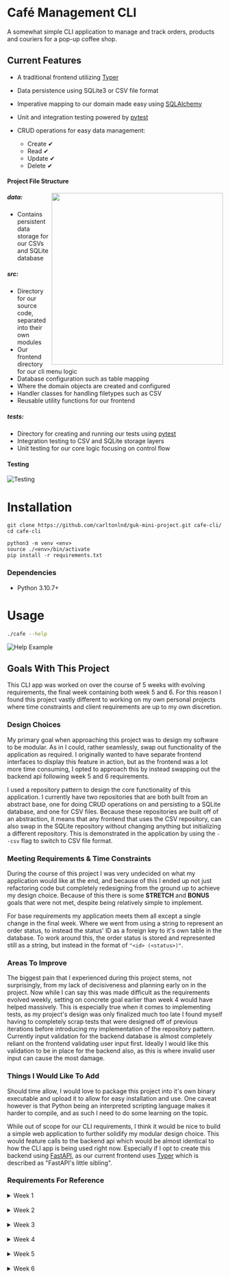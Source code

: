# Café Management CLI

A somewhat simple CLI application to manage and track orders, products and couriers for a pop-up coffee shop.

## Current Features

- A traditional frontend utilizing [Typer](https://github.com/tiangolo/typer)
- Data persistence using SQLite3 or CSV file format
- Imperative mapping to our domain made easy using [SQLAlchemy](https://www.sqlalchemy.org/)
- Unit and integration testing powered by [pytest](https://docs.pytest.org/en/7.2.x/)
- CRUD operations for easy data management:

  - Create ✔
  - Read ✔
  - Update ✔
  - Delete ✔

#### Project File Structure

<img align="right" width="auto" height="400" src="https://i.ibb.co/52kCCGb/cafe-file-structure.png">

##### data:

- Contains persistent data storage for our CSVs and SQLite database

##### src:

- Directory for our source code, separated into their own modules
- Our frontend directory for our cli menu logic
- Database configuration such as table mapping
- Where the domain objects are created and configured
- Handler classes for handling filetypes such as CSV
- Reusable utility functions for our frontend

##### tests:

- Directory for creating and running our tests using [pytest](https://docs.pytest.org/en/7.2.x/)
- Integration testing to CSV and SQLite storage layers
- Unit testing for our core logic focusing on control flow

#### Testing

![Testing](https://i.ibb.co/TbWWT6K/cafe-testing.png)

# Installation

```
git clone https://github.com/carltonlnd/guk-mini-project.git cafe-cli/
cd cafe-cli

python3 -m venv <env>
source ./<env>/bin/activate
pip install -r requirements.txt
```

### Dependencies

- Python 3.10.7+

# Usage

```sh
./cafe --help

```

![Help Example](https://i.ibb.co/PT0nssY/cafe-help.png)

## Goals With This Project

This CLI app was worked on over the course of 5 weeks with evolving requirements, the final week containing both week 5 and 6.
For this reason I found this project vastly different to working on my own personal projects where time constraints and client
requirements are up to my own discretion.

### Design Choices

My primary goal when approaching this project was to design my software to be modular. As in I could, rather seamlessly, swap out
functionality of the application as required. I originally wanted to have separate frontend interfaces to display this feature
in action, but as the frontend was a lot more time consuming, I opted to approach this by instead swapping out the backend api following
week 5 and 6 requirements.

I used a repository pattern to design the core functionality of this application. I currently have two repositories that are both built from
an abstract base, one for doing CRUD operations on and persisting to a SQLite database, and one for CSV files. Because these repositories are
built off of an abstraction, it means that any frontend that uses the CSV repository, can also swap in the SQLite repository without changing
anything but initializing a different repository. This is demonstrated in the application by using the `--csv` flag to switch to CSV file
format.

### Meeting Requirements & Time Constraints

During the course of this project I was very undecided on what my application would like at the end, and because of this I ended up not just
refactoring code but completely redesigning from the ground up to achieve my design choice. Because of this there is some **STRETCH** and
**BONUS** goals that were not met, despite being relatively simple to implement.

For base requirements my application meets them all except a single change in the final week. Where we went from using a string to represent an
order status, to instead the status' ID as a foreign key to it's own table in the database. To work around this, the order status is stored and
represented still as a string, but instead in the format of `"<id> (<status>)"`.

### Areas To Improve

The biggest pain that I experienced during this project stems, not surprisingly, from my lack of decisiveness and planning early on in the project.
Now while I can say this was made difficult as the requirements evolved weekly, setting on concrete goal earlier than week 4 would have helped
massively. This is especially true when it comes to implementing tests, as my project's design was only finalized much too late I found myself having
to completely scrap tests that were designed off of previous iterations before introducing my implementation of the repository pattern. Currently input
validation for the backend database is almost completely reliant on the frontend validating user input first. Ideally I would like this validation to be
in place for the backend also, as this is where invalid user input can cause the most damage.

### Things I Would Like To Add

Should time allow, I would love to package this project into it's own binary executable and upload it to allow for easy installation and use. One
caveat however is that Python being an interpreted scripting language makes it harder to compile, and as such I need to do some learning on the
topic.

While out of scope for our CLI requirements, I think it would be nice to build a simple web application to further solidify my modular design choice.
This would feature calls to the backend api which would be almost identical to how the CLI app is being used right now. Especially if I opt to create
this backend using [FastAPI](https://github.com/tiangolo/fastapi), as our current frontend uses [Typer](https://github.com/tiangolo/typer) which is
described as "FastAPI's little sibling".

### Requirements For Reference

<details>
<summary>Week 1</summary>
<br>
As a user I want to:
<ul>
<li>create a product and add it to a list</li>
<li>view all products</li>
<li>STRETCH update or delete a product</li>
<br>
<li>A product should just be a string containing its name, i.e: "Coke Zero"</li>
<li>A list of products should be a list of strings , i.e: ["Coke Zero"]</li>
</ul>
</details>
<br>
<details>
<summary>Week 2</summary>
<br>
As a user I want to:
<ul>
<li>create a product or order and add it to a list</li>
<li>view all products or orders</li>
<li>STRETCH I want to be able to update or delete a product or order</li>
<br>
<li>A product should just be a string containing its name, i.e: "Coke Zero"</li>
<li>A list of products should be a list of strings, i.e: ["Coke Zero"]</li>
<li>An order should be a dict, i.e:</li>

```python
{
  "customer_name": "John",
  "customer_address": "Unit 2, 12 Main Street, LONDON, WH1 2ER",
  "customer_phone": "0789887334",
  "status": "preparing"
}
```

<li>A list of orders should be a list of dicts, i.e: [{...}.{...}]</li>
</ul>
</details>
<br>
<details>
<summary>Week 3</summary>
<br>
As a user I want to:
<ul>
<li>create a product, courier, or order and add it to a list</li>
<li>view all products, couriers, or orders</li>
<li>update the status of an order</li>
<li>persist my data (products and couriers)</li>
<li>STRETCH update or delete a product, order, or courier</li>
<br>
<li>A product should just be a string containing its name, i.e: "Coke Zero"</li>
<li>A list of products should be a list of strings, i.e: ["Coke Zero"]</li>
<li>A courier should just be a string containing its name, i.e: "John"</li>
<li>A list of couriers should be a list of strings, i.e: ["John"]</li>
<li>An order should be a dict, i.e:</li>

```python
{
  "customer_name": "John",
  "customer_address": "Unit 2, 12 Main Street, LONDON, WH1 2ER",
  "customer_phone": "0789887334",
  "courier": 2,
  "status": "preparing"
}
```

<li>A list of orders should be a list of dicts, i.e: [{...}.{...}]</li>
<li>Data should be persisted to a .txt file on a new line for each courier or product, ie:</li>

```
John
Claire
```

</ul>
</details>
<br>
<details>
<summary>Week 4</summary>
<br>
As a user I want to:
<ul>
<li>create a product, courier, or order dictionary and add it to a list</li>
<li>view all products, couriers, or orders</li>
<li>update the status of an order</li>
<li>persist my data</li>
<li>STRETCH update or delete a product, order, or courier</li>
<li>BONUS list orders by status or courier</li>
<br>
<li>A product should be a dict, i.e:</li>

```python
{
"name": "Coke Zero",
"price": 0.8 # Float
}
```

<li>A courier should be a dict, i.e:</li>

```python
{
"name": "Bob",
"phone": "0789887889"
}
```

<li>An order should be a dict, i.e:</li>

```python
{
"customer_name": "John",
"customer_address": "Unit 2, 12 Main Street, LONDON, WH1 2ER",
"customer_phone": "0789887334",
"courier": 2, # Courier index
"status": "preparing",
"items": "1, 3, 4" # Product index
}
```

<li>Data should be persisted to a .csv file on a new line for each courier, order, or product, ie:</li>

```csv
John,"Unit 2, 12 Main Street, LONDON, WH1 2ER",2,preparing,"1,3,4"
```

</ul>
</details>
<br>
<details>
<summary>Week 5</summary>
<br>
As a user I want to:
<ul>
<li>create a product or courier and add it to a database table</li>
<li>create an order and add the order dictionary to a list</li>
<li>view all products, couriers, or orders</li>
<li>update the status of an order</li>
<li>persist my data</li>
<li>STRETCH update or delete a product, order, or courier</li>
<li>BONUS list orders by status or courier</li>
<li>BONUS track my product inventory</li>
<li>BONUS import/export my entities in CSV format</li>
<br>
<li>A row in the products table should contain the following information:</li>

```python
{
 "id": 4,
 "name": "Coke Zero",
 "price": 0.8
}
```

<li>A row in the couriers table should contain the following information:</li>

```python
{
 "id": 2,
 "name": "Bob",
 "phone": "0789887889"
}
```

<li>An order should be a dict, i.e:</li>

```python
{
 "customer_name": "John",
 "customer_address": "Unit 2, 12 Main Street, LONDON, WH1 2ER",
 "customer_phone": "0789887334",
 "courier": 2, # Courier ID
 "status": "preparing",
 "items": "1, 3, 4" # Product IDs
}
```

<li>Orders should be persisted to a .csv file on a new line for each order, ie:</li>

```csv
John,"Unit 2, 12 Main Street, LONDON, WH1 2ER",2,preparing,"1,3,4"
```

</ul>
</details>
<br>
<details>
<summary>Week 6</summary>
<br>
As a user I want to:
<ul>
<li>create a product, courier, or order and add it to a table</li>
<li>view all products, couriers, or orders</li>
<li>update the status of an order</li>
<li>persist my data in a database</li>
<li>STRETCH delete or update a product, order, or courier</li>
<li>BONUS display orders by status or courier</li>
<li>BONUS CRUD a list of customers</li>
<li>BONUS track my product inventory</li>
<li>BONUS import/export my entities in CSV format</li>
<br>
<li>A row in the products table should contain the following information:</li>

```python
{
 "id": 4,
 "name": "Coke Zero",
 "price": 0.8
}
```

<li>A row in the couriers table should contain the following information:</li>

```python
{
 "id": 2,
 "name": "Bob",
 "phone": "0789887889"
}
```

<li>A row in the orders table should contain the following information:</li>

```python
{
 "id": 1,
 "customer_name": "John",
 "customer_address": "Unit 2, 12 Main Street, LONDON, WH1 2ER",
 "customer_phone": "0789887334",
 "courier": 2, # Courier ID
 "status": 1, # Order status ID
 "items": "1, 3, 4" # Product IDs
}
```

<li>A row in the order_status table should contain the following information:</li>

```python
{
 "id": 1,
 "order_status": "preparing"
}
```
